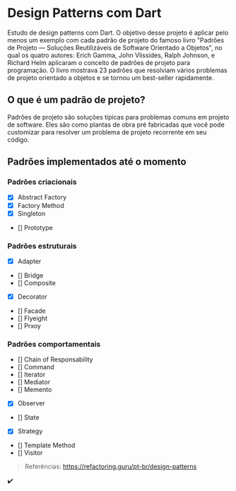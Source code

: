 # Design Patterns com Dart
Estudo de design patterns com Dart. O objetivo desse projeto é aplicar pelo menos um exemplo com cada padrão de projeto do famoso livro "Padrões de Projeto — Soluções Reutilizáveis de Software Orientado a Objetos", no qual os quatro autores: Erich Gamma, John Vlissides, Ralph Johnson, e Richard Helm aplicaram o conceito de padrões de projeto para programação. O livro mostrava 23 padrões que resolviam vários problemas de projeto orientado a objetos e se tornou um best-seller rapidamente.

## O que é um padrão de projeto?
Padrões de projeto são soluções típicas para problemas comuns em projeto de software. Eles são como plantas de obra pré fabricadas que você pode customizar para resolver um problema de projeto recorrente em seu código.

## Padrões implementados até o momento
### Padrões criacionais
- [X] Abstract Factory
- [X] Factory Method
- [X] Singleton
- [] Prototype

### Padrões estruturais
- [X] Adapter
- [] Bridge
- [] Composite
- [X] Decorator
- [] Facade
- [] Flyeight
- [] Prxoy

### Padrões comportamentais
- [] Chain of Responsability
- [] Command
- [] Iterator
- [] Mediator
- [] Memento
- [X] Observer
- [] State
- [X] Strategy
- [] Template Method
- [] Visitor

> Referências: https://refactoring.guru/pt-br/design-patterns

:heavy_check_mark: